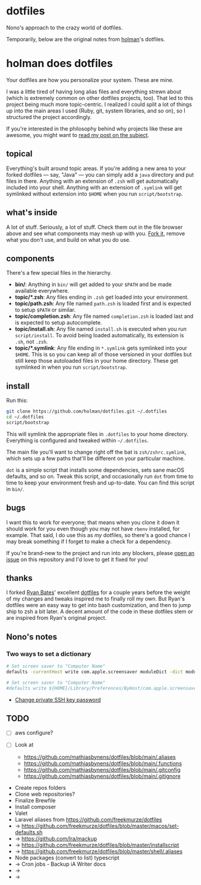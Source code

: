 # dotfiles

Nono's approach to the crazy world of dotfiles.

Temporarily, below are the original notes from [holman](https://github.com/holman/dotfiles)'s dotfiles.

# holman does dotfiles

Your dotfiles are how you personalize your system. These are mine.

I was a little tired of having long alias files and everything strewn about
(which is extremely common on other dotfiles projects, too). That led to this
project being much more topic-centric. I realized I could split a lot of things
up into the main areas I used (Ruby, git, system libraries, and so on), so I
structured the project accordingly.

If you're interested in the philosophy behind why projects like these are
awesome, you might want to [read my post on the
subject](http://zachholman.com/2010/08/dotfiles-are-meant-to-be-forked/).

## topical

Everything's built around topic areas. If you're adding a new area to your
forked dotfiles — say, "Java" — you can simply add a `java` directory and put
files in there. Anything with an extension of `.zsh` will get automatically
included into your shell. Anything with an extension of `.symlink` will get
symlinked without extension into `$HOME` when you run `script/bootstrap`.

## what's inside

A lot of stuff. Seriously, a lot of stuff. Check them out in the file browser
above and see what components may mesh up with you.
[Fork it](https://github.com/holman/dotfiles/fork), remove what you don't
use, and build on what you do use.

## components

There's a few special files in the hierarchy.

- **bin/**: Anything in `bin/` will get added to your `$PATH` and be made
  available everywhere.
- **topic/\*.zsh**: Any files ending in `.zsh` get loaded into your
  environment.
- **topic/path.zsh**: Any file named `path.zsh` is loaded first and is
  expected to setup `$PATH` or similar.
- **topic/completion.zsh**: Any file named `completion.zsh` is loaded
  last and is expected to setup autocomplete.
- **topic/install.sh**: Any file named `install.sh` is executed when you run `script/install`. To avoid being loaded automatically, its extension is `.sh`, not `.zsh`.
- **topic/\*.symlink**: Any file ending in `*.symlink` gets symlinked into
  your `$HOME`. This is so you can keep all of those versioned in your dotfiles
  but still keep those autoloaded files in your home directory. These get
  symlinked in when you run `script/bootstrap`.

## install

Run this:

```sh
git clone https://github.com/holman/dotfiles.git ~/.dotfiles
cd ~/.dotfiles
script/bootstrap
```

This will symlink the appropriate files in `.dotfiles` to your home directory.
Everything is configured and tweaked within `~/.dotfiles`.

The main file you'll want to change right off the bat is `zsh/zshrc.symlink`,
which sets up a few paths that'll be different on your particular machine.

`dot` is a simple script that installs some dependencies, sets sane macOS
defaults, and so on. Tweak this script, and occasionally run `dot` from
time to time to keep your environment fresh and up-to-date. You can find
this script in `bin/`.

## bugs

I want this to work for everyone; that means when you clone it down it should
work for you even though you may not have `rbenv` installed, for example. That
said, I do use this as _my_ dotfiles, so there's a good chance I may break
something if I forget to make a check for a dependency.

If you're brand-new to the project and run into any blockers, please
[open an issue](https://github.com/holman/dotfiles/issues) on this repository
and I'd love to get it fixed for you!

## thanks

I forked [Ryan Bates](http://github.com/ryanb)' excellent
[dotfiles](http://github.com/ryanb/dotfiles) for a couple years before the
weight of my changes and tweaks inspired me to finally roll my own. But Ryan's
dotfiles were an easy way to get into bash customization, and then to jump ship
to zsh a bit later. A decent amount of the code in these dotfiles stem or are
inspired from Ryan's original project.

## Nono's notes

### Two ways to set a dictionary

```bash
# Set screen saver to "Computer Name"
defaults -currentHost write com.apple.screensaver moduleDict -dict moduleName "Computer Name" path "/System/Library/Frameworks/ScreenSaver.framework/PlugIns/Computer Name.appex" type 0

# Set screen saver to "Computer Name"
#defaults write ${HOME}/Library/Preferences/ByHost/com.apple.screensaver.plist moduleDict '{moduleName = "Computer Name";path = "/System/Library/Frameworks/ScreenSaver.framework/PlugIns/Computer Name.appex";type = 0;}'
```

- [Change private SSH key password](https://sleeplessbeastie.eu/2016/04/04/how-to-change-ssh-private-key-passphrase/)

## TODO

- [ ] aws configure?
- [ ] Look at

  - https://github.com/mathiasbynens/dotfiles/blob/main/.aliases
  - https://github.com/mathiasbynens/dotfiles/blob/main/.functions
  - https://github.com/mathiasbynens/dotfiles/blob/main/.gitconfig
  - https://github.com/mathiasbynens/dotfiles/blob/main/.gitignore

- Create repos folders
- Clone web repositories?
- Finalize Brewfile
- Install composer
- Valet
- Laravel aliases from https://github.com/freekmurze/dotfiles
- → https://github.com/freekmurze/dotfiles/blob/master/macos/set-defaults.sh
- → https://github.com/lra/mackup
- → https://github.com/freekmurze/dotfiles/blob/master/installscript
- → https://github.com/freekmurze/dotfiles/blob/master/shell/.aliases
- Node packages (convert to list) typescript
- → Cron jobs - Backup iA Writer docs
- → 
- → 
